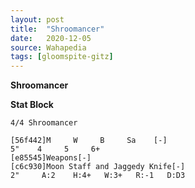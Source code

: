```yaml
---
layout: post
title:  "Shroomancer"
date:   2020-12-05
source: Wahapedia
tags: [gloomspite-gitz]
---
```


**Shroomancer**

**Stat Block**
```
4/4 Shroomancer
```

```
[56f442]M     W     B     Sa    [-]
5"    4     5     6+    
[e85545]Weapons[-]
[c6c930]Moon Staff and Jaggedy Knife[-]
2"     A:2    H:4+   W:3+   R:-1   D:D3  
```


